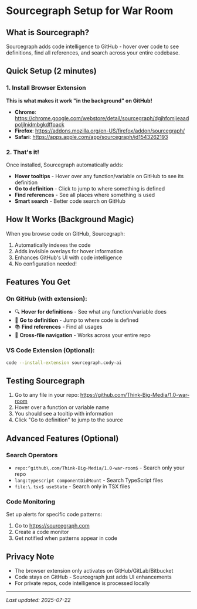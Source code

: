 # Sourcegraph Setup for War Room

## What is Sourcegraph?
Sourcegraph adds code intelligence to GitHub - hover over code to see definitions, find all references, and search across your entire codebase.

## Quick Setup (2 minutes)

### 1. Install Browser Extension
**This is what makes it work "in the background" on GitHub!**

- **Chrome**: https://chrome.google.com/webstore/detail/sourcegraph/dgjhfomjieaadpoljlnidmbgkdffpack
- **Firefox**: https://addons.mozilla.org/en-US/firefox/addon/sourcegraph/
- **Safari**: https://apps.apple.com/app/sourcegraph/id1543262193

### 2. That's it!
Once installed, Sourcegraph automatically adds:
- **Hover tooltips** - Hover over any function/variable on GitHub to see its definition
- **Go to definition** - Click to jump to where something is defined
- **Find references** - See all places where something is used
- **Smart search** - Better code search on GitHub

## How It Works (Background Magic)

When you browse code on GitHub, Sourcegraph:
1. Automatically indexes the code
2. Adds invisible overlays for hover information
3. Enhances GitHub's UI with code intelligence
4. No configuration needed!

## Features You Get

### On GitHub (with extension):
- 🔍 **Hover for definitions** - See what any function/variable does
- 📍 **Go to definition** - Jump to where code is defined
- 📚 **Find references** - Find all usages
- 🎯 **Cross-file navigation** - Works across your entire repo

### VS Code Extension (Optional):
```bash
code --install-extension sourcegraph.cody-ai
```

## Testing Sourcegraph

1. Go to any file in your repo: https://github.com/Think-Big-Media/1.0-war-room
2. Hover over a function or variable name
3. You should see a tooltip with information
4. Click "Go to definition" to jump to the source

## Advanced Features (Optional)

### Search Operators
- `repo:^github\.com/Think-Big-Media/1.0-war-room$` - Search only your repo
- `lang:typescript componentDidMount` - Search TypeScript files
- `file:\.tsx$ useState` - Search only in TSX files

### Code Monitoring
Set up alerts for specific code patterns:
1. Go to https://sourcegraph.com
2. Create a code monitor
3. Get notified when patterns appear in code

## Privacy Note
- The browser extension only activates on GitHub/GitLab/Bitbucket
- Code stays on GitHub - Sourcegraph just adds UI enhancements
- For private repos, code intelligence is processed locally

---
*Last updated: 2025-07-22*